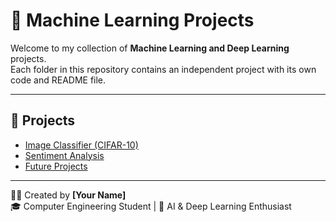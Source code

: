 # 🧠 Machine Learning Projects

Welcome to my collection of **Machine Learning and Deep Learning** projects.  
Each folder in this repository contains an independent project with its own code and README file.

---

## 🚀 Projects

- [Image Classifier (CIFAR-10)](image-classifier/README.md)  
- [Sentiment Analysis](sentiment-analysis/README.md)  
- [Future Projects](#)

---

👩‍💻 Created by **[Your Name]**  
🎓 Computer Engineering Student | 🤖 AI & Deep Learning Enthusiast
